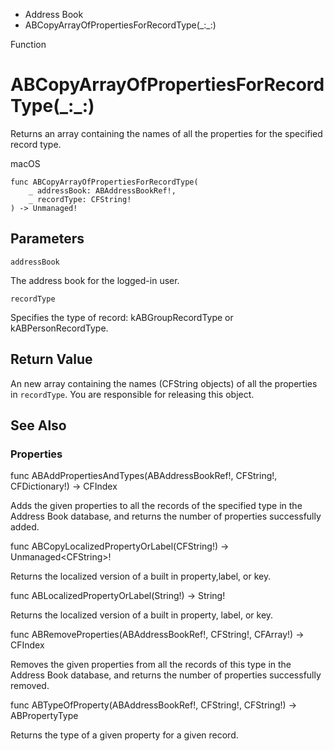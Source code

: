 

- Address Book
-  ABCopyArrayOfPropertiesForRecordType(\_:\_:) 

Function

# ABCopyArrayOfPropertiesForRecordType(\_:\_:)

Returns an array containing the names of all the properties for the specified record type.

macOS

``` source
func ABCopyArrayOfPropertiesForRecordType(
    _ addressBook: ABAddressBookRef!,
    _ recordType: CFString!
) -> Unmanaged!
```

## Parameters 

`addressBook`  

The address book for the logged-in user.

`recordType`  

Specifies the type of record: kABGroupRecordType or kABPersonRecordType.

## Return Value

An new array containing the names (CFString objects) of all the properties in `recordType`. You are responsible for releasing this object.

## See Also

### Properties

func ABAddPropertiesAndTypes(ABAddressBookRef!, CFString!, CFDictionary!) -> CFIndex

Adds the given properties to all the records of the specified type in the Address Book database, and returns the number of properties successfully added.

func ABCopyLocalizedPropertyOrLabel(CFString!) -> Unmanaged&lt;CFString>!

Returns the localized version of a built in property,label, or key.

func ABLocalizedPropertyOrLabel(String!) -> String!

Returns the localized version of a built in property, label, or key.

func ABRemoveProperties(ABAddressBookRef!, CFString!, CFArray!) -> CFIndex

Removes the given properties from all the records of this type in the Address Book database, and returns the number of properties successfully removed.

func ABTypeOfProperty(ABAddressBookRef!, CFString!, CFString!) -> ABPropertyType

Returns the type of a given property for a given record.


